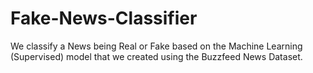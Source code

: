 # Fake-News-Classifier
We classify a News being Real or Fake based on the Machine Learning (Supervised) model that we created using the Buzzfeed News Dataset.
